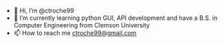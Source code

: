 - 👋 Hi, I’m @ctroche99
- 🌱 I’m currently learning python GUI, API development and have a B.S. in Computer Engineering from Clemson University
- 📫 How to reach me ctroche99@gmail.com

<!---
ctroche99/ctroche99 is a ✨ special ✨ repository because its `README.md` (this file) appears on your GitHub profile.
You can click the Preview link to take a look at your changes.
--->
